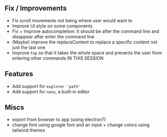 
## Fix / Improvements
- Fix scroll movements not being where user would want to
- Improve UI style on some components
- Fix + Improve autocompletion: it should be after the command line and disappear after enter the command line
- (Maybe) improve the replaceContent to replace a specific content not just the last one
- Improve `top` so that it takes the whole space and prevents the user from entering other commands IN THIS SESSION

## Features
- Add support for `explorer 'path'`
- Add support for `nano`, a built-in editor

## Miscs
- export from browser to app (using electron?)
- change font using google font and an input + change colors using tailwind themes

